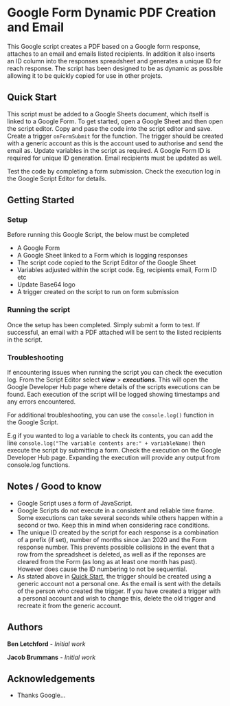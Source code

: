 # Google Form Dynamic PDF Creation and Email

This Google script creates a PDF based on a Google form response, attaches to an email and emails listed recipients. In addition it also inserts an ID column into the responses spreadsheet and generates a unique ID for reach response. The script has been designed to be as dynamic as possible allowing it to be quickly copied for use in other projets.

## Quick Start

This script must be added to a Google Sheets document, which itself is linked to a Google Form. To get started, open a Google Sheet and then open the script editor. Copy and pase the code into the script editor and save. Create a trigger ```onFormSubmit``` for the function. The trigger should be created with a generic account as this is the account used to authorise and send the email as. Update variables in the script as required. A Google Form ID is required for unique ID generation. Email recipients must be updated as well.

Test the code by completing a form submission. Check the execution log in the Google Script Editor for details.

## Getting Started

### Setup

Before running this Google Script, the below must be completed

* A Google Form
* A Google Sheet linked to a Form which is logging responses
* The script code copied to the Script Editor of the Google Sheet
* Variables adjusted within the script code. Eg, recipients email, Form ID etc
* Update Base64 logo
* A trigger created on the script to run on form submission

### Running the script

Once the setup has been completed. Simply submit a form to test. If successful, an email with a PDF attached will be sent to the listed recipients in the script.

### Troubleshooting

If encountering issues when running the script you can check the execution log. From the Script Editor select ***view*** > ***executions***. This will open the Google Developer Hub page where details of the scripts executions can be found. Each execution of the script will be logged showing timestamps and any errors encountered.

For additional troubleshooting, you can use the `console.log()` function in the Google Script. 

E.g if you wanted to log a variable to check its contents, you can add the line `console.log("The variable contents are:" + variableName)` then execute the script by submitting a form. Check the execution on the Google Developer Hub page. Expanding the execution will provide any output from console.log functions.

## Notes / Good to know

* Google Script uses a form of JavaScript.
* Google Scripts do not execute in a consistent and reliable time frame. Some executions can take several seconds while others happen within a second or two. Keep this in mind when considering race conditions.
* The unique ID created by the script for each response is a combination of a prefix (if set), number of months since Jan 2020 and the Form response number. This prevents possible collisions in the event that a row from the spreadsheet is deleted, as well as if the reponses are cleared from the Form (as long as at least one month has past). However does cause the ID numbering to not be sequential.
* As stated above in [Quick Start](#quick-start), the trigger should be created using a generic account not a personal one. As the email is sent with the details of the person who created the trigger. If you have created a trigger with a personal account and wish to change this, delete the old trigger and recreate it from the generic account.

## Authors

**Ben Letchford** - *Initial work*

**Jacob Brummans** - *Initial work*

## Acknowledgements

* Thanks Google... 
